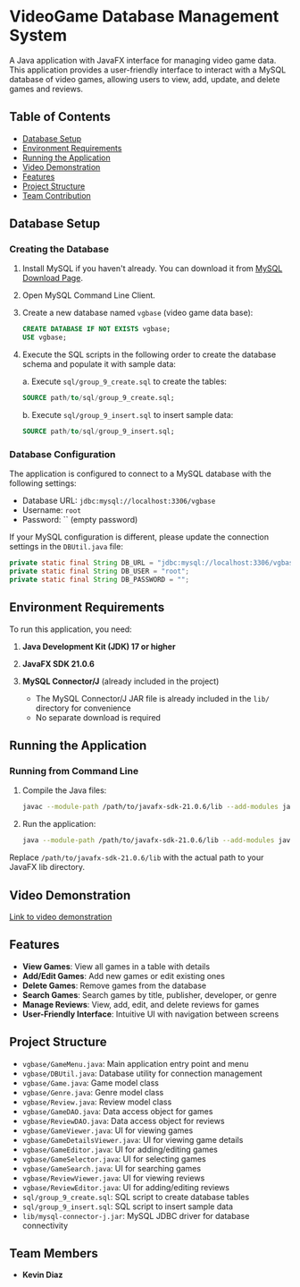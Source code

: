 # VideoGame Database Management System

A Java application with JavaFX interface for managing video game data. This application provides a user-friendly interface to interact with a MySQL database of video games, allowing users to view, add, update, and delete games and reviews.

## Table of Contents
- [Database Setup](#database-setup)
- [Environment Requirements](#environment-requirements)
- [Running the Application](#running-the-application)
- [Video Demonstration](#video-demonstration)
- [Features](#features)
- [Project Structure](#project-structure)
- [Team Contribution](#team-contribution)

## Database Setup

### Creating the Database

1. Install MySQL if you haven't already. You can download it from [MySQL Download Page](https://dev.mysql.com/downloads/).

2. Open MySQL Command Line Client.

3. Create a new database named `vgbase` (video game data base):
   ```sql
   CREATE DATABASE IF NOT EXISTS vgbase;
   USE vgbase;
   ```

4. Execute the SQL scripts in the following order to create the database schema and populate it with sample data:
   
   a. Execute `sql/group_9_create.sql` to create the tables:
   ```sql
   SOURCE path/to/sql/group_9_create.sql;
   ```
   
   b. Execute `sql/group_9_insert.sql` to insert sample data:
   ```sql
   SOURCE path/to/sql/group_9_insert.sql;
   ```

### Database Configuration

The application is configured to connect to a MySQL database with the following settings:
- Database URL: `jdbc:mysql://localhost:3306/vgbase`
- Username: `root`
- Password: `` (empty password)

If your MySQL configuration is different, please update the connection settings in the `DBUtil.java` file:

```java
private static final String DB_URL = "jdbc:mysql://localhost:3306/vgbase";
private static final String DB_USER = "root";
private static final String DB_PASSWORD = "";
```

## Environment Requirements

To run this application, you need:

1. **Java Development Kit (JDK) 17 or higher**

2. **JavaFX SDK 21.0.6**

3. **MySQL Connector/J** (already included in the project)
   - The MySQL Connector/J JAR file is already included in the `lib/` directory for convenience
   - No separate download is required

## Running the Application

### Running from Command Line

1. Compile the Java files:
   ```bash
   javac --module-path /path/to/javafx-sdk-21.0.6/lib --add-modules javafx.controls,javafx.fxml -cp lib/mysql-connector-j-9.2.0.jar vgbase/*.java
   ```

2. Run the application:
   ```bash
   java --module-path /path/to/javafx-sdk-21.0.6/lib --add-modules javafx.controls,javafx.fxml -cp .:lib/mysql-connector-j-9.2.0.jar vgbase.GameMenu
   ```

Replace `/path/to/javafx-sdk-21.0.6/lib` with the actual path to your JavaFX lib directory.

## Video Demonstration

[Link to video demonstration](#) <!-- Add your video URL here -->

## Features

- **View Games**: View all games in a table with details
- **Add/Edit Games**: Add new games or edit existing ones
- **Delete Games**: Remove games from the database
- **Search Games**: Search games by title, publisher, developer, or genre
- **Manage Reviews**: View, add, edit, and delete reviews for games
- **User-Friendly Interface**: Intuitive UI with navigation between screens

## Project Structure

- `vgbase/GameMenu.java`: Main application entry point and menu
- `vgbase/DBUtil.java`: Database utility for connection management
- `vgbase/Game.java`: Game model class
- `vgbase/Genre.java`: Genre model class
- `vgbase/Review.java`: Review model class
- `vgbase/GameDAO.java`: Data access object for games
- `vgbase/ReviewDAO.java`: Data access object for reviews
- `vgbase/GameViewer.java`: UI for viewing games
- `vgbase/GameDetailsViewer.java`: UI for viewing game details
- `vgbase/GameEditor.java`: UI for adding/editing games
- `vgbase/GameSelector.java`: UI for selecting games
- `vgbase/GameSearch.java`: UI for searching games
- `vgbase/ReviewViewer.java`: UI for viewing reviews
- `vgbase/ReviewEditor.java`: UI for adding/editing reviews
- `sql/group_9_create.sql`: SQL script to create database tables
- `sql/group_9_insert.sql`: SQL script to insert sample data
- `lib/mysql-connector-j.jar`: MySQL JDBC driver for database connectivity

## Team Members

- **Kevin Diaz**

